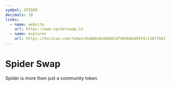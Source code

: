 ```yaml
---
symbol: SPIDER
decimals: 18
links:
  - name: website
    url: https://www.spiderswap.in
  - name: explorer
    url: https://bscscan.com/token/0xBA0aEe6868CAf469b6EA99fdc13877b81f8b9440
---
```


# Spider Swap

Spider is more then just a community token.
